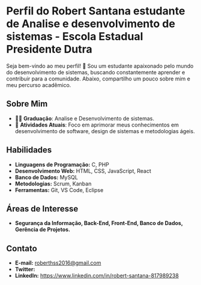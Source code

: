 # Perfil do Robert Santana estudante de Analise e desenvolvimento de sistemas - Escola Estadual Presidente Dutra
Seja bem-vindo ao meu perfil! 👋 Sou um estudante apaixonado pelo mundo do desenvolvimento de sistemas, buscando constantemente aprender e contribuir para a comunidade. Abaixo, compartilho um pouco sobre mim e meu percurso acadêmico.

## Sobre Mim

- 👨‍🎓 **Graduação**: Analise e Desenvolvimento de sistemas.
- 🌱 **Atividades Atuais**: Foco em aprimorar meus conhecimentos em desenvolvimento de software, design de sistemas e metodologias ágeis.

## Habilidades

- **Linguagens de Programação:** C, PHP
- **Desenvolvimento Web:** HTML, CSS, JavaScript, React
- **Banco de Dados:** MySQL
- **Metodologias:** Scrum, Kanban
- **Ferramentas:** Git, VS Code, Eclipse

## Áreas de Interesse

- **Segurança da Informação, Back-End, Front-End, Banco de Dados, Gerência de Projetos.**

## Contato

- **E-mail:** roberthss2016@gmail.com
- **Twitter:** 
- **LinkedIn:** https://www.linkedin.com/in/robert-santana-817989238
